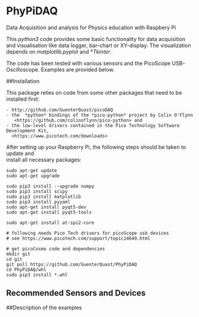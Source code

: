 # PhyPiDAQ

Data Acquisition and analysis for Physics education with Raspbery Pi

This *python3*  code provides some basic functionality for data acquisition
and  visualisation like data logger, bar-chart or XY-display. The visualization
depends on *matplotlib.pyplot* and **Tkinter*.

The code has been tested with various sensors and the PicoScope USB-Oscilloscope.
Examples are provided below.

##Installation

This package relies on code from some other packages that need to be installed first:

    - http://github.com/GuenterQuast/picoDAQ
    - the  *python* bindings of the *pico-python* project by Colin O'Flynn  
       <https://github.com/colinoflynn/pico-python> and
    - the low-level drivers contained in the Pico Technology Software Development Kit,
      <https://www.picotech.com/downloads>

After setting up your Raspberry Pi, the following steps should be taken to update and  
install all necessary packages:

```
sudo apt-get update
sudo apt-get upgrade

sudo pip3 install --upgrade numpy
sudo pip3 install scipy
sudo pip3 install matplotlib
sudo pip3 install pyyaml
sudo apt-get install pyqt5-dev
sudo apt-get install pyqt5-tools

sudo apt-get install at-spi2-core

# following needs Pico Tech drivers for picoScope usb devices
# see https://www.picotech.com/support/topic14649.html

# get picoCosmo code and dependencies
mkdir git
cd git
git pull https://github.com/GuenterQuast/PhyPiDAQ
cd PhyPiDAQ/whl
sudo pip3 install *.whl
```
## Recommended Sensors and Devices

##Description of the examples
